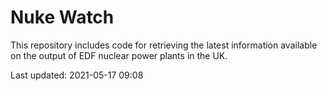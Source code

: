# Nuke Watch

This repository includes code for retrieving the latest information available on the output of EDF nuclear power plants in the UK.

Last updated: 2021-05-17 09:08